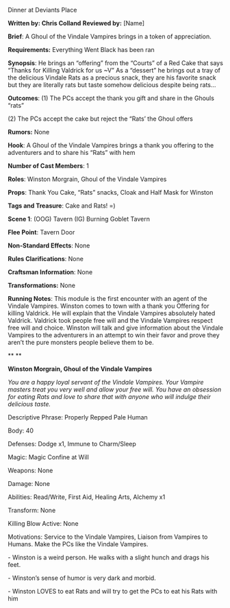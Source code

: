 Dinner at Deviants Place

 

**Written by: Chris Colland**        **Reviewed by:** [Name]




 **Brief**: A Ghoul of the Vindale Vampires brings in a token of appreciation.




 **Requirements:** Everything Went Black has been ran

 

**Synopsis**: He brings an “offering” from the “Courts” of a Red Cake that says “Thanks for Killing Valdrick for us ~V” As a “dessert” he brings out a tray of the delicious Vindale Rats as a precious snack, they are his favorite snack but they are literally rats but taste somehow delicious despite being rats…

 

**Outcomes**: (1) The PCs accept the thank you gift and share in the Ghouls “rats”

(2) The PCs accept the cake but reject the “Rats’ the Ghoul offers

 

**Rumors:** None




 **Hook**: A Ghoul of the Vindale Vampires brings a thank you offering to the adventurers and to share his “Rats” with hem

**Number of Cast Members**: 1

**Roles**: Winston Morgrain, Ghoul of the Vindale Vampires

**Props**: Thank You Cake, “Rats” snacks, Cloak and Half Mask for Winston

**Tags and Treasure**: Cake and Rats! =)

**Scene 1**: (OOG) Tavern (IG) Burning Goblet Tavern

**Flee Point**: Tavern Door

**Non-Standard Effects**: None

**Rules Clarifications**: None

**Craftsman Information**: None

**Transformations:** None

 **Running Notes**: This module is the first encounter with an agent of the Vindale Vampires. Winston comes to town with a thank you Offering for killing Valdrick. He will explain that the Vindale Vampires absolutely hated Valdrick. Valdrick took people free will and the Vindale Vampires respect free will and choice. Winston will talk and give information about the Vindale Vampires to the adventurers in an attempt to win their favor and prove they aren’t the pure monsters people believe them to be.

**
**



**Winston Morgrain, Ghoul of the Vindale Vampires**

*You are a happy loyal servant of the Vindale Vampires. Your Vampire masters treat you very well and allow your free will. You have an obsession for eating Rats and love to share that with anyone who will indulge their delicious taste.*

Descriptive Phrase: Properly Repped Pale Human

Body: 40

Defenses: Dodge x1, Immune to Charm/Sleep

Magic: Magic Confine at Will

Weapons: None

Damage: None

Abilities: Read/Write, First Aid, Healing Arts, Alchemy x1

Transform: None

Killing Blow Active: None

Motivations: Service to the Vindale Vampires, Liaison from Vampires to Humans. Make the PCs like the Vindale Vampires.

 

\-    Winston is a weird person. He walks with a slight hunch and drags his feet.

\-    Winston’s sense of humor is very dark and morbid.

\-    Winston LOVES to eat Rats and will try to get the PCs to eat his Rats with him

 

 

 

 

 

 

 

 

 

 

 

 